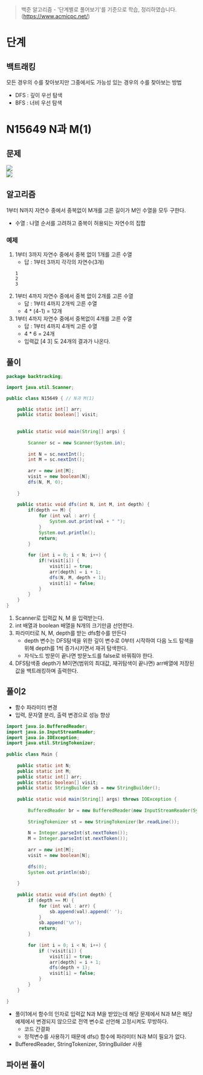 > 백준 알고리즘 - '단계별로 풀어보기'를 기준으로 학습, 정리하였습니다.(https://www.acmicpc.net/)
# 단계 
## 백트래킹
모든 경우의 수를 찾아보지만 그중에서도 가능성 있는 경우의 수를 찾아보는 방법
* DFS : 깊이 우선 탐색
* BFS : 너비 우선 탐색

# N15649 N과 M(1)

## 문제
![](image/2022-02-06-22-41-42.png)  
![](image/2022-02-06-22-41-59.png)

## 알고리즘
1부터 N까지 자연수 중에서 중복없이 M개를 고른 길이가 M인 수열을 모두 구한다.
* 수열 : 나열 순서를 고려하고 중복이 허용되는 자연수의 집합
### 예제
1. 1부터 3까지 자연수 중에서 중복 없이 1개를 고른 수열
   * 답 : 1부터 3까지 각각의 자연수(3개)
   ```
   1
   2
   3
   ```
2. 1부터 4까지 자연수 중에서 중복 없이 2개를 고른 수열 
   * 답 : 1부터 4까지 2개씩 고른 수열
   * 4 * (4-1) = 12개
3. 1부터 4까지 자연수 중에서 중복없이 4개를 고른 수열
   * 답 : 1부터 4까지 4개씩 고른 수열
   * 4 * 6 = 24개
   * 입력값 [4 3] 도 24개의 결과가 나온다.

## 풀이
```java
package backtracking;

import java.util.Scanner;

public class N15649 { // N과 M(1)

	public static int[] arr;
	public static boolean[] visit;
	
	
	public static void main(String[] args) {
		
		Scanner sc = new Scanner(System.in);
		
		int N = sc.nextInt();
		int M = sc.nextInt();
		
		arr = new int[M];
		visit = new boolean[N];
		dfs(N, M, 0);
		
	}
	
	public static void dfs(int N, int M, int depth) {
		if(depth == M) {
			for (int val : arr) {
				System.out.print(val + " ");
			}
			System.out.println();
			return;
		}
		
		for (int i = 0; i < N; i++) {
			if(!visit[i]) {
				visit[i] = true;
				arr[depth] = i + 1;
				dfs(N, M, depth + 1);
				visit[i] = false;
			}
		}		
	}
}
```
1. Scanner로 입력값 N, M 을 입력받는다.
2. int 배열과 boolean 배열을 N개의 크기만큼 선언한다.
3. 파라미터로 N, M, depth를 받는 dfs함수를 만든다
    * depth 변수는 DFS탐색을 위한 깊이 변수로 0부터 시작하여 다음 노드 탐색을 위해 depth를 1씩 증가시키면서 재귀 탐색한다.
    * 자식노드 방문이 끝나면 방문노드를 false로 바꿔줘야 한다.
4. DFS탐색중 depth가 M이면(범위의 최대값, 재귀탐색이 끝나면) arr배열에 저장된 값을 백트래킹하며 출력한다.

## 풀이2
* 함수 파라미터 변경
* 입력, 문자열 분리, 출력 변경으로 성능 향상
```java
import java.io.BufferedReader;
import java.io.InputStreamReader;
import java.io.IOException;
import java.util.StringTokenizer;
 
public class Main {
 
	public static int N;
	public static int M;
	public static int[] arr;
	public static boolean[] visit;
	public static StringBuilder sb = new StringBuilder();
 
	public static void main(String[] args) throws IOException {
 
		BufferedReader br = new BufferedReader(new InputStreamReader(System.in));
 
		StringTokenizer st = new StringTokenizer(br.readLine());
 
		N = Integer.parseInt(st.nextToken());
		M = Integer.parseInt(st.nextToken());
 
		arr = new int[M];
		visit = new boolean[N];
        
		dfs(0);
		System.out.println(sb);
 
	}
 
	public static void dfs(int depth) {
		if (depth == M) {
			for (int val : arr) {
				sb.append(val).append(' ');
			}
			sb.append('\n');
			return;
		}
 
		for (int i = 0; i < N; i++) {
			if (!visit[i]) {
				visit[i] = true;
				arr[depth] = i + 1;
				dfs(depth + 1);
				visit[i] = false;
			}
		}
	}
 
}
```
* 풀이1에서 함수의 인자로 입력값 N과 M을 받았는데 해당 문제에서 N과 M은 해당 예제에서 변경되지 않으므로 전역 변수로 선언해 고정시켜도 무방하다.
  * 코드 간결화
  * 정적변수를 사용하기 때문에 dfs() 함수에 파라미터 N과 M이 필요가 없다.
* BufferedReader, StringTokenizer, StringBuilder 사용

## 파이썬 풀이
```py
```